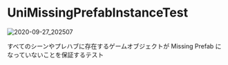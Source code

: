 # UniMissingPrefabInstanceTest

![2020-09-27_202507](https://user-images.githubusercontent.com/6134875/94363754-80a6af00-00ff-11eb-86b3-10b01c505683.png)

すべてのシーンやプレハブに存在するゲームオブジェクトが Missing Prefab になっていないことを保証するテスト
